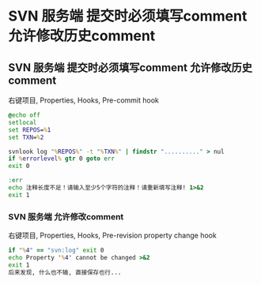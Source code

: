 # SVN 服务端 提交时必须填写comment 允许修改历史comment

## SVN 服务端 提交时必须填写comment 允许修改历史comment

右键项目, Properties, Hooks, Pre-commit hook

```bat
@echo off
setlocal
set REPOS=%1
set TXN=%2

svnlook log "%REPOS%" -t "%TXN%" | findstr ".........." > nul
if %errorlevel% gtr 0 goto err
exit 0

:err
echo 注释长度不足！请输入至少5个字符的注释！请重新填写注释! 1>&2
exit 1
```


### SVN 服务端 允许修改comment

右键项目, Properties, Hooks, Pre-revision property change hook

```bat
if "%4" == "svn:log" exit 0
echo Property '%4' cannot be changed >&2
exit 1
后来发现, 什么也不输, 直接保存也行...
```
